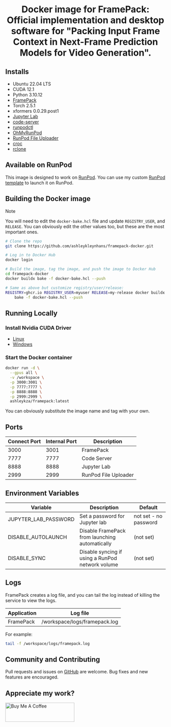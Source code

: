 <div align="center">

# Docker image for FramePack: Official implementation and desktop software for "Packing Input Frame Context in Next-Frame Prediction Models for Video Generation".

</div>

## Installs

* Ubuntu 22.04 LTS
* CUDA 12.1
* Python 3.10.12
* [FramePack](
  https://github.com/lllyasviel/FramePack)
* Torch 2.5.1
* xformers 0.0.29.post1
* [Jupyter Lab](https://github.com/jupyterlab/jupyterlab)
* [code-server](https://github.com/coder/code-server)
* [runpodctl](https://github.com/runpod/runpodctl)
* [OhMyRunPod](https://github.com/kodxana/OhMyRunPod)
* [RunPod File Uploader](https://github.com/kodxana/RunPod-FilleUploader)
* [croc](https://github.com/schollz/croc)
* [rclone](https://rclone.org/)

## Available on RunPod

This image is designed to work on [RunPod](https://runpod.io?ref=2xxro4sy).
You can use my custom [RunPod template](
https://runpod.io/console/deploy?template=ttpsmdrpha&ref=2xxro4sy)
to launch it on RunPod.

## Building the Docker image

> [!NOTE]
> You will need to edit the `docker-bake.hcl` file and update `REGISTRY_USER`,
> and `RELEASE`.  You can obviously edit the other values too, but these
> are the most important ones.

```bash
# Clone the repo
git clone https://github.com/ashleykleynhans/framepack-docker.git

# Log in to Docker Hub
docker login

# Build the image, tag the image, and push the image to Docker Hub
cd framepack-docker
docker buildx bake -f docker-bake.hcl --push

# Same as above but customize registry/user/release:
REGISTRY=ghcr.io REGISTRY_USER=myuser RELEASE=my-release docker buildx \
    bake -f docker-bake.hcl --push
```

## Running Locally

### Install Nvidia CUDA Driver

- [Linux](https://docs.nvidia.com/cuda/cuda-installation-guide-linux/index.html)
- [Windows](https://docs.nvidia.com/cuda/cuda-installation-guide-microsoft-windows/index.html)

### Start the Docker container

```bash
docker run -d \
  --gpus all \
  -v /workspace \
  -p 3000:3001 \
  -p 7777:7777 \
  -p 8888:8888 \
  -p 2999:2999 \
  ashleykza/framepack:latest
```

You can obviously substitute the image name and tag with your own.

## Ports

| Connect Port | Internal Port | Description          |
|--------------|---------------|----------------------|
| 3000         | 3001          | FramePack            |
| 7777         | 7777          | Code Server          |
| 8888         | 8888          | Jupyter Lab          |
| 2999         | 2999          | RunPod File Uploader |

## Environment Variables

| Variable             | Description                                      | Default                    |
|----------------------|--------------------------------------------------|----------------------------|
| JUPYTER_LAB_PASSWORD | Set a password for Jupyter lab                   | not set - no password      |
| DISABLE_AUTOLAUNCH   | Disable FramePack from launching automatically   | (not set)                  |
| DISABLE_SYNC         | Disable syncing if using a RunPod network volume | (not set)                  |

## Logs

FramePack creates a log file, and you can tail the log instead of
killing the service to view the logs.

| Application | Log file                      |
|-------------|-------------------------------|
| FramePack   | /workspace/logs/framepack.log |

For example:

```bash
tail -f /workspace/logs/framepack.log
```

## Community and Contributing

Pull requests and issues on [GitHub](https://github.com/ashleykleynhans/framepack-docker)
are welcome. Bug fixes and new features are encouraged.

## Appreciate my work?

<a href="https://www.buymeacoffee.com/ashleyk" target="_blank"><img src="https://cdn.buymeacoffee.com/buttons/v2/default-yellow.png" alt="Buy Me A Coffee" style="height: 60px !important;width: 217px !important;" ></a>
